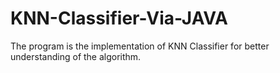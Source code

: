 # KNN-Classifier-Via-JAVA

The program is the implementation of KNN Classifier for better understanding of the algorithm. 
